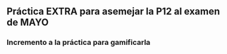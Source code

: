 ## Práctica EXTRA para asemejar la P12 al examen de MAYO
### Incremento a la práctica para gamificarla
